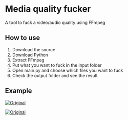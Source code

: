 # Media quality fucker
A tool to fuck a video/audio quality using FFmpeg

## How to use

1. Download the source
2. Download Python
3. Extract FFmpeg
4. Put what you want to fuck in the input folder
5. Open main.py and choose which files you want to fuck
6. Check the output folder and see the result

## Example

[![Original](https://media.discordapp.net/attachments/835934182198214686/884845239557320744/unknown.png)](https://cdn.discordapp.com/attachments/737476851840057401/848056313375752212/video0_39.mp4 "Original")

[![Original](https://media.discordapp.net/attachments/835934182198214686/884846019710423110/unknown.png)](https://cdn.discordapp.com/attachments/796499066858504232/884843818879451166/video0_39_fucked.mp4 "Original")

